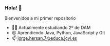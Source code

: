 ### Hola! 👋


Bienvenidos a mi primer repositorio

- 👨‍🎓 Actualmente estudiando 2º de DAM
- 😍 Aprendiendo Java, Python, JavaScript y Git
- 📫 jorge.hersan.7@educa.jcyl.es


